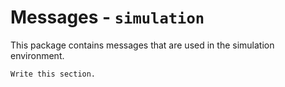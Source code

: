 # Messages - `simulation`

This package contains messages that are used in the simulation environment.


```{todo}
Write this section.
```